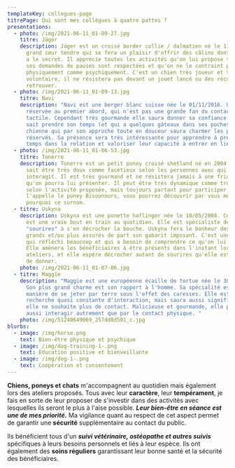 ```yaml
---
templateKey: collegues-page
titrePage: Qui sont mes collègues à quatre pattes ?
presentations:
  - photo: /img/2021-06-11_01-09-27.jpg
    titre: Jäger
    description: Jäger est un croisé border collie / dalmatien né le 11/05/2014. Un
      grand cœur tendre qui se fera un plaisir d'offrir des câlins dont lui seul
      a le secret. Il apprécie toutes les activités qu'on lui propose tant que
      ses demandes de pauses sont respectées et qu'on ne le contraint pas
      physiquement comme psychiquement. C'est un chien très joueur et très
      volontaire, il ne résistera pas devant un jouet lancé ou des récompenses à
      retrouver.
  - photo: /img/2021-06-11_01-09-13.jpg
    titre: Navi
    description: "Navi est une berger blanc suisse née le 01/11/2016. Une chienne
      réservée au premier abord, qui n'est pas une grande fan du contact
      tactile. Cependant très gourmande elle saura donner sa confiance à qui
      sait prendre son temps (et qui a quelques gâteaux dans ses poches). Une
      chienne qui par son approche toute en douceur saura charmer les plus
      réservés. Sa présence sera très intéressante pour apprendre à prendre son
      temps dans la relation et valoriser leur capacité à entrer en lien. "
  - photo: /img/2021-06-11_01-06-53.jpg
    titre: Tonerre
    description: Tonerre est un petit poney croisé shetland né en 2004. Un poney qui
      sait être très doux comme facétieux selon les personnes avec qui il
      interagit. Il est très gourmand et ne résistera jamais à une friandise
      qu'on pourra lui présenter. Il peut être très dynamique comme très calme
      selon l'activité proposée, mais toujours partant pour participer. On
      l'appelle le poney Bisounours, vous pourrez découvrir par vous même
      pourquoi ce surnom.
  - titre: Uskyna
    description: Uskyna est une ponette haflinger née le 10/05/2008. Cette jument
      est une vraie bout en train au quotidien. Elle est spécialiste des
      "sourires" à s'en décrocher la bouche. Uskyna fera le bonheur des plus
      grands et/ou plus assurés de part son gabarit imposant. C'est une jument
      qui réfléchi beaucoup et qui a besoin de comprendre ce qu'on lui demande.
      Elle amènera les bénéficiaires à être présents dans l'instant lors des
      ateliers, et elle espère décrocher autant de sourires qu'elle est capable
      de donner.
    photo: /img/2021-06-11_01-07-06.jpg
  - titre: Maggie
    description: "Maggie est une européenne écaille de tortue née le 30 avril 2016.
      Son plus grand charme est son rapport à l'homme. Sa spécialité est sa
      manière de se jeter par terre sous l'effet des caresses. Elle est en
      recherche quasi constante d'interaction, mais saura aussi signifier quand
      elle ne souhaite plus de contact. Malicieuse et gourmande, elle pourra
      aussi interagir autrement que par le contact physique. "
    photo: /img/51240649069_257dd0d501_c.jpg
blurbs:
  - image: /img/horse.png
    text: Bien-être physique et psychique
  - image: /img/dog-training-1-.png
    text: Education positive et bienveillante
  - image: /img/dog-1-.png
    text: Coopération et consentement
---
```

**Chiens, poneys et chats** m'accompagnent au quotidien mais également lors des ateliers proposés. Tous avec leur **caractère**, leur **tempérament**, je fais en sorte de leur proposer de s'investir dans des activités avec lesquelles ils seront le plus à l'aise possible. ***Leur bien-être en séance est une de mes priorité.*** Ma vigilance quant au respect de cet aspect permet de garantir une **sécurité** supplémentaire au contact du public. 

Ils bénéficient tous d'un ***suivi vétérinaire, ostéopathe et autres suivis*** spécifiques à leurs besoins personnels et liés à leur espèce. Ils ont également des **soins réguliers** garantissant leur bonne santé et la sécurité des bénéficiaires.